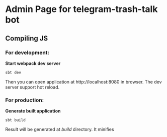 # Admin Page for telegram-trash-talk bot

## Compiling JS
### For development:
**Start webpack dev server**
```
sbt dev
```
Then you can open application at http://localhost:8080 in browser.
The dev server support hot reload.

### For production:
**Generate built application**
```
sbt build
```
Result will be generated at _build_ directory. It minifies 